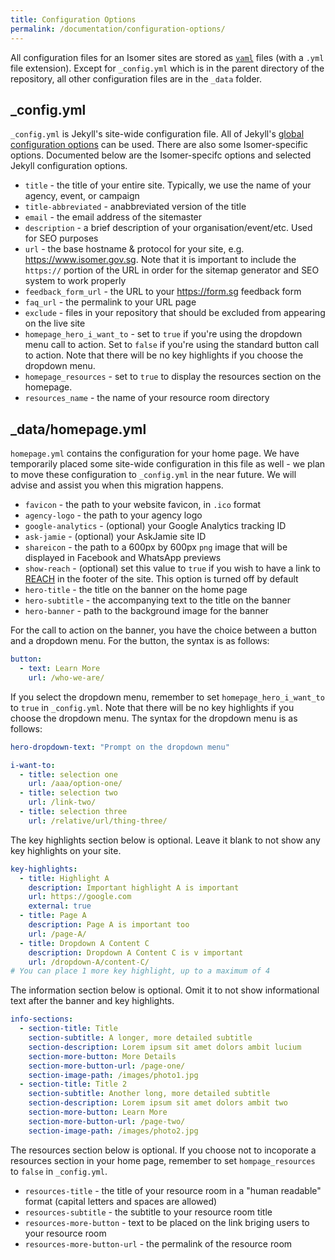 ```yaml
---
title: Configuration Options
permalink: /documentation/configuration-options/
---
```


All configuration files for an Isomer sites are stored as [`yaml`](https://yaml.org/) files (with a `.yml` file extension). Except for `_config.yml` which is in the parent directory of the repository, all other configuration files are in the `_data` folder.

## _config.yml

`_config.yml` is Jekyll's site-wide configuration file. All of Jekyll's [global configuration options](https://jekyllrb.com/docs/configuration/options/#global-configuration) can be used. There are also some Isomer-specific options. Documented below are the Isomer-specifc options and selected Jekyll configuration options.

* `title` - the title of your entire site. Typically, we use the name of your agency, event, or campaign
* `title-abbreviated` - anabbreviated version of the title
* `email` - the email address of the sitemaster
* `description` - a brief description of your organisation/event/etc. Used for SEO purposes
* `url` - the base hostname & protocol for your site, e.g. <https://www.isomer.gov.sg>. Note that it is important to include the `https://` portion of the URL in order for the sitemap generator and SEO system to work properly
* `feedback_form_url` - the URL to your <https://form.sg> feedback form
* `faq_url` - the permalink to your URL page
* `exclude` - files in your repository that should be excluded from appearing on the live site
* `homepage_hero_i_want_to` - set to `true` if you're using the dropdown menu call to action. Set to `false` if you're using the standard button call to action. Note that there will be no key highlights if you choose the dropdown menu.
* `homepage_resources` - set to `true` to display the resources section on the homepage.
* `resources_name` - the name of your resource room directory

## _data/homepage.yml

`homepage.yml` contains the configuration for your home page. We have temporarily placed some site-wide configuration in this file as well - we plan to move these configuration to `_config.yml` in the near future. We will advise and assist you when this migration happens.

* `favicon` - the path to your website favicon, in `.ico` format
* `agency-logo` - the path to your agency logo
* `google-analytics` - (optional) your Google Analytics tracking ID
* `ask-jamie` - (optional) your AskJamie site ID
* `shareicon` - the path to a 600px by 600px `png` image that will be displayed in Facebook and WhatsApp previews
* `show-reach` - (optional) set this value to `true` if you wish to have a link to [REACH](https://www.reach.gov.sg/) in the footer of the site. This option is turned off by default
* `hero-title` - the title on the banner on the home page
* `hero-subtitle` - the accompanying text to the title on the banner
* `hero-banner` - path to the background image for the banner

For the call to action on the banner, you have the choice between a button and a dropdown menu. For the button, the syntax is as follows:

```yml
button:
  - text: Learn More
    url: /who-we-are/
```

If you select the dropdown menu, remember to set `homepage_hero_i_want_to` to `true` in `_config.yml`. Note that there will be no key highlights if you choose the dropdown menu. The syntax for the dropdown menu is as follows:

```yml
hero-dropdown-text: "Prompt on the dropdown menu"

i-want-to:
  - title: selection one
    url: /aaa/option-one/
  - title: selection two
    url: /link-two/
  - title: selection three
    url: /relative/url/thing-three/
```

The key highlights section below is optional. Leave it blank to not show any key highlights on your site.

```yml
key-highlights:
  - title: Highlight A
    description: Important highlight A is important
    url: https://google.com
    external: true
  - title: Page A
    description: Page A is important too
    url: /page-A/
  - title: Dropdown A Content C
    description: Dropdown A Content C is v important
    url: /dropdown-A/content-C/
# You can place 1 more key highlight, up to a maximum of 4
```

The information section below is optional. Omit it to not show informational text after the banner and key highlights.

```yml
info-sections:
  - section-title: Title
    section-subtitle: A longer, more detailed subtitle
    section-description: Lorem ipsum sit amet dolors ambit lucium
    section-more-button: More Details
    section-more-button-url: /page-one/
    section-image-path: /images/photo1.jpg
  - section-title: Title 2
    section-subtitle: Another long, more detailed subtitle
    section-description: Lorem ipsum sit amet dolors ambit two
    section-more-button: Learn More
    section-more-button-url: /page-two/
    section-image-path: /images/photo2.jpg
```

The resources section below is optional. If you choose not to incoporate a resources section in your home page, remember to set `hompage_resources` to `false` in `_config.yml`.

* `resources-title` - the title of your resource room in a "human readable" format (capital letters and spaces are allowed)
* `resources-subtitle` - the subtitle to your resource room title
* `resources-more-button` - text to be placed on the link briging users to your resource room
* `resources-more-button-url` - the permalink of the resource room
